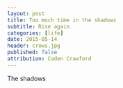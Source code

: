 ```yaml
---
layout: post
title: Too much time in the shadows
subtitle: Rise again
categories: [life]
date: 2015-05-14
header: crows.jpg
published: false
attribution: Caden Crawford
---
```


The shadows
